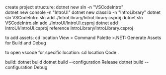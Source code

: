 create project structure:
    dotnet new sln -n "VSCodeIntro"  
    dotnet new console -n "IntroUI"
    dotnet new classlib -n "IntroLibrary"
    dotnet sln VSCodeIntro.sln add ./IntroLibrary/IntroLibrary.csproj
    dotnet sln VSCodeIntro.sln add ./IntroUI/IntroUI.csproj
    dotnet add IntroUI/IntroUI.csproj reference IntroLibrary/IntroLibrary.csproj

to add assets:
    cd location
    View > Command Palette >.NET: Generate Assets for Build and Debug

to open vscode for specific location:
    cd location
    Code .

build:
    dotnet build
    dotnet build --configuration Release
    dotnet build --configuration Debug